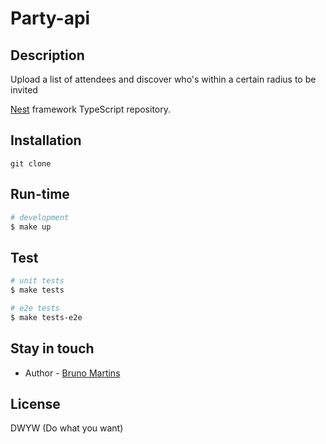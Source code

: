 # Party-api

## Description

Upload a list of attendees and discover who's within a certain radius to be invited

[Nest](https://github.com/nestjs/nest) framework TypeScript repository.

## Installation

``` git clone ```


## Run-time

```bash
# development
$ make up
```

## Test

```bash
# unit tests
$ make tests

# e2e tests
$ make tests-e2e
```


## Stay in touch

- Author - [Bruno Martins](github.com/ehanoc)

## License
DWYW (Do what you want)
